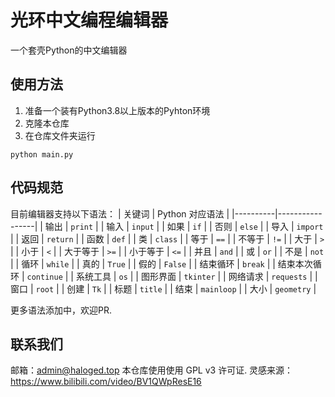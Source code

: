 # 光环中文编程编辑器
一个套壳Python的中文编辑器
## 使用方法
1. 准备一个装有Python3.8以上版本的Pyhton环境
2. 克隆本仓库
3. 在仓库文件夹运行
```
python main.py
```
## 代码规范
目前编辑器支持以下语法：
| 关键词   | Python 对应语法 |
|----------|-----------------|
| 输出     | `print`         |
| 输入     | `input`         |
| 如果     | `if`            |
| 否则     | `else`          |
| 导入     | `import`        |
| 返回     | `return`        |
| 函数     | `def`           |
| 类       | `class`         |
| 等于     | `==`            |
| 不等于   | `!=`            |
| 大于     | `>`             |
| 小于     | `<`             |
| 大于等于 | `>=`            |
| 小于等于 | `<=`            |
| 并且     | `and`           |
| 或       | `or`            |
| 不是     | `not`           |
| 循环     | `while`         |
| 真的     | `True`          |
| 假的     | `False`         |
| 结束循环 | `break`         |
| 结束本次循环 | `continue`  |
| 系统工具 | `os`            |
| 图形界面 | `tkinter`       |
| 网络请求 | `requests`      |
| 窗口     | `root`          |
| 创建     | `Tk`            |
| 标题     | `title`         |
| 结束     | `mainloop`      |
| 大小     | `geometry`      |

更多语法添加中，欢迎PR.
## 联系我们
邮箱：admin@haloged.top
本仓库使用使用 GPL v3 许可证.
灵感来源：https://www.bilibili.com/video/BV1QWpResE16
